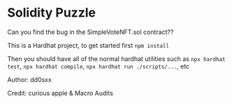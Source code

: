 # Solidity Puzzle

Can you find the bug in the SimpleVoteNFT.sol contract??

This is a Hardhat project, to get started first `npm install`

Then you should have all of the normal hardhat utilities such as `npx hardhat test`, `npx hardhat compile`, `npx hardhat run ./scripts/...`, etc

Author: dd0sxx

Credit: curious apple & Macro Audits